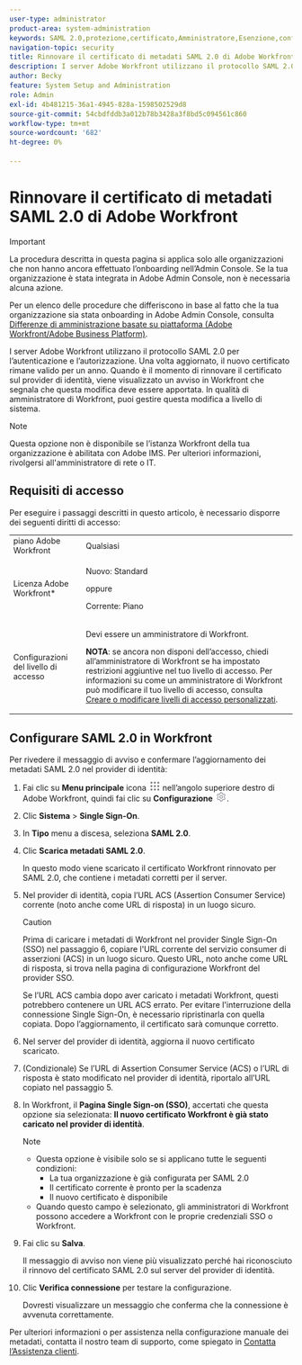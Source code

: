 ```yaml
---
user-type: administrator
product-area: system-administration
keywords: SAML 2.0,protezione,certificato,Amministratore,Esenzione,configura,metadati
navigation-topic: security
title: Rinnovare il certificato di metadati SAML 2.0 di Adobe Workfront
description: I server Adobe Workfront utilizzano il protocollo SAML 2.0 per l’autenticazione e l’autorizzazione. Una volta aggiornato, il nuovo certificato rimane valido per un anno. Quando è il momento di rinnovare il certificato sul provider di identità, viene visualizzato un avviso in Workfront che segnala che questa modifica deve essere apportata. In qualità di amministratore di Workfront, puoi gestire questa modifica a livello di sistema.
author: Becky
feature: System Setup and Administration
role: Admin
exl-id: 4b481215-36a1-4945-828a-1598502529d8
source-git-commit: 54cbdfddb3a012b78b3428a3f8bd5c094561c860
workflow-type: tm+mt
source-wordcount: '682'
ht-degree: 0%

---
```


# Rinnovare il certificato di metadati SAML 2.0 di Adobe Workfront

>[!IMPORTANT]
>
>La procedura descritta in questa pagina si applica solo alle organizzazioni che non hanno ancora effettuato l’onboarding nell’Admin Console. Se la tua organizzazione è stata integrata in Adobe Admin Console, non è necessaria alcuna azione.
>
>Per un elenco delle procedure che differiscono in base al fatto che la tua organizzazione sia stata onboarding in Adobe Admin Console, consulta [Differenze di amministrazione basate su piattaforma (Adobe Workfront/Adobe Business Platform)](../../../administration-and-setup/get-started-wf-administration/actions-in-admin-console.md).

I server Adobe Workfront utilizzano il protocollo SAML 2.0 per l’autenticazione e l’autorizzazione. Una volta aggiornato, il nuovo certificato rimane valido per un anno. Quando è il momento di rinnovare il certificato sul provider di identità, viene visualizzato un avviso in Workfront che segnala che questa modifica deve essere apportata. In qualità di amministratore di Workfront, puoi gestire questa modifica a livello di sistema.

<!--Use this Important note box in the last few weeks before each update.

You must take action to update the metadata in your identity provider with the information from the renewed certificate before the specified date. Mismatched certificates can keep your users from logging in to Workfront after November 22, 2022.
 
-->

>[!NOTE]
>
>Questa opzione non è disponibile se l’istanza Workfront della tua organizzazione è abilitata con Adobe IMS. Per ulteriori informazioni, rivolgersi all&#39;amministratore di rete o IT.

## Requisiti di accesso

Per eseguire i passaggi descritti in questo articolo, è necessario disporre dei seguenti diritti di accesso:

<table style="table-layout:auto"> 
 <col> 
 <col> 
 <tbody> 
  <tr> 
   <td role="rowheader">piano Adobe Workfront</td> 
   <td>Qualsiasi</td> 
  </tr> 
 <tr> 
  <td role="rowheader">Licenza Adobe Workfront*</td> 
  <td> <p>Nuovo: Standard </p>
 <p>oppure</p> 
<p>Corrente: Piano </p> 
</td> 
 </tr>   
 <tr> 
   <td role="rowheader">Configurazioni del livello di accesso</td> 
   <td> <p>Devi essere un amministratore di Workfront.</p> <p><b>NOTA</b>: se ancora non disponi dell’accesso, chiedi all’amministratore di Workfront se ha impostato restrizioni aggiuntive nel tuo livello di accesso. Per informazioni su come un amministratore di Workfront può modificare il tuo livello di accesso, consulta <a href="../../../administration-and-setup/add-users/configure-and-grant-access/create-modify-access-levels.md" class="MCXref xref">Creare o modificare livelli di accesso personalizzati</a>.</p> </td> 
  </tr> 
 </tbody> 
</table>

## Configurare SAML 2.0 in Workfront

Per rivedere il messaggio di avviso e confermare l’aggiornamento dei metadati SAML 2.0 nel provider di identità:

1. Fai clic su **Menu principale** icona ![](assets/main-menu-icon.png) nell’angolo superiore destro di Adobe Workfront, quindi fai clic su **Configurazione** ![](assets/gear-icon-settings.png).

1. Clic **Sistema** > **Single Sign-On**.

1. In **Tipo** menu a discesa, seleziona **SAML 2.0**.

1. Clic **Scarica metadati SAML 2.0**.

   In questo modo viene scaricato il certificato Workfront rinnovato per SAML 2.0, che contiene i metadati corretti per il server.

1. Nel provider di identità, copia l’URL ACS (Assertion Consumer Service) corrente (noto anche come URL di risposta) in un luogo sicuro.

   >[!CAUTION]
   >
   >Prima di caricare i metadati di Workfront nel provider Single Sign-On (SSO) nel passaggio 6, copiare l&#39;URL corrente del servizio consumer di asserzioni (ACS) in un luogo sicuro. Questo URL, noto anche come URL di risposta, si trova nella pagina di configurazione Workfront del provider SSO.
   >
   >
   >Se l’URL ACS cambia dopo aver caricato i metadati Workfront, questi potrebbero contenere un URL ACS errato. Per evitare l&#39;interruzione della connessione Single Sign-On, è necessario ripristinarla con quella copiata. Dopo l’aggiornamento, il certificato sarà comunque corretto.

1. Nel server del provider di identità, aggiorna il nuovo certificato scaricato.
1. (Condizionale) Se l’URL di Assertion Consumer Service (ACS) o l’URL di risposta è stato modificato nel provider di identità, riportalo all’URL copiato nel passaggio 5.
1. In Workfront, il **Pagina Single Sign-on (SSO)**, accertati che questa opzione sia selezionata: **Il nuovo certificato Workfront è già stato caricato nel provider di identità**.

   >[!NOTE]
   >
   >* Questa opzione è visibile solo se si applicano tutte le seguenti condizioni:
   >   * La tua organizzazione è già configurata per SAML 2.0
   >   * Il certificato corrente è pronto per la scadenza
   >   * Il nuovo certificato è disponibile
   >* Quando questo campo è selezionato, gli amministratori di Workfront possono accedere a Workfront con le proprie credenziali SSO o Workfront.

1. Fai clic su **Salva**.

   Il messaggio di avviso non viene più visualizzato perché hai riconosciuto il rinnovo del certificato SAML 2.0 sul server del provider di identità.

1. Clic **Verifica connessione** per testare la configurazione.

   Dovresti visualizzare un messaggio che conferma che la connessione è avvenuta correttamente.

Per ulteriori informazioni o per assistenza nella configurazione manuale dei metadati, contatta il nostro team di supporto, come spiegato in [Contatta l’Assistenza clienti](../../../workfront-basics/tips-tricks-and-troubleshooting/contact-customer-support.md).
